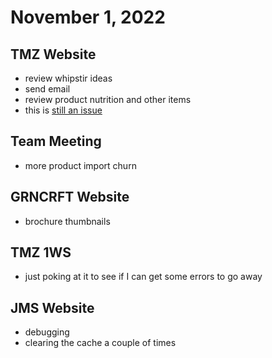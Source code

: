 # November 1, 2022

## TMZ Website
- review whipstir ideas
- send email
- review product nutrition and other items
- this is [still an issue](https://github.com/craftcms/feed-me/issues/669)

## Team Meeting
- more product import churn

## GRNCRFT Website
- brochure thumbnails

## TMZ 1WS
- just poking at it to see if I can get some errors to go away

## JMS Website
- debugging
- clearing the cache a couple of times
